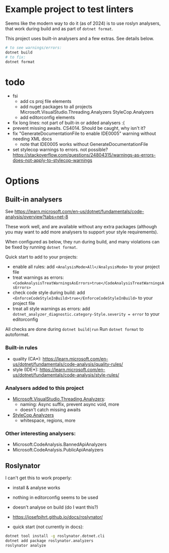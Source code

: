 # Example project to test linters

Seems like the modern way to do it (as of 2024) is to use roslyn analysers, that
work during build and as part of `dotnet format`.

This project uses built-in analysers and a few extras. See details below.

```sh
# to see warnings/errors:
dotnet build
# to fix:
dotnet format
```

# todo
- fsi
    - add cs proj file elements
    - add nuget packages to all projects
        Microsoft.VisualStudio.Threading.Analyzers
        StyleCop.Analyzers
    - add editorconfig elements
        <!-- [*.cs]
        dotnet_analyzer_diagnostic.category-Style.severity = error
        dotnet_diagnostic.IDE0008.severity = none     # prefer var to int
        dotnet_diagnostic.CA2007.severity = none      # avoid ConfigureAwait everywhere (see https://learn.microsoft.com/en-us/dotnet/fundamentals/code-analysis/quality-rules/ca2007)
        dotnet_diagnostic.VSTHRD100.severity = error  # never use async void (require in-code override)

        dotnet_diagnostic.SA0001.severity = none      # XML comment analysis
        dotnet_diagnostic.SA1300.severity = none      # cslint should begin with caps
        dotnet_diagnostic.SA1633.severity = none      # project file header -->
- fix long lines: not part of built-in or added analysers :(
- prevent missing awaits. CS4014. Should be caught, why isn't it?
- fix "GenerateDocumentationFile to enable IDE0005" warning without needing XML
  docs
    - note that IDE0005 works without GenerateDocumentationFile
- set stylecop warnings to errors. not possible? https://stackoverflow.com/questions/24804315/warnings-as-errors-does-not-apply-to-stylecop-warnings

# Options
## Built-in analysers
See https://learn.microsoft.com/en-us/dotnet/fundamentals/code-analysis/overview?tabs=net-8

These work well, and are available without any extra packages (although you may
want to add more analysers to support your style requirements).

When configured as below, they run during build, and many violations can be
fixed by running `dotnet format`.

Quick start to add to your projects:

- enable all rules: add `<AnalysisMode>All</AnalysisMode>` to your project file
- treat warnings as errors:
  `<CodeAnalysisTreatWarningsAsErrors>true</CodeAnalysisTreatWarningsAsErrors>`
- check code style during build: add
  `<EnforceCodeStyleInBuild>true</EnforceCodeStyleInBuild>` to your project file
- treat all style warnings as errors: add
  `dotnet_analyzer_diagnostic.category-Style.severity = error` to your
  editorconfig

All checks are done during `dotnet build|run`
Run `dotnet format` to autoformat.

### Built-in rules
- quality (CA*): https://learn.microsoft.com/en-us/dotnet/fundamentals/code-analysis/quality-rules/
- style (IDE*): https://learn.microsoft.com/en-us/dotnet/fundamentals/code-analysis/style-rules/

### Analysers added to this project
- [Microsoft.VisualStudio.Threading.Analyzers](https://github.com/microsoft/vs-threading/blob/main/doc/analyzers/index.md):
    - naming: Async suffix, prevent async void, more
    - doesn't catch missing awaits
- [StyleCop.Analyzers](https://github.com/DotNetAnalyzers/StyleCopAnalyzers)
    - whitespace, regions, more

### Other interesting analysers:
- Microsoft.CodeAnalysis.BannedApiAnalyzers
- Microsoft.CodeAnalysis.PublicApiAnalyzers

## Roslynator
I can't get this to work properly:
- install & analyse works
- nothing in editorconfig seems to be used
- doesn't analyse on build (do I want this?)

- https://josefpihrt.github.io/docs/roslynator/
- quick start (not currently in docs):
```sh
dotnet tool install -g roslynator.dotnet.cli
dotnet add package roslynator.analyzers
roslynator analyze
```
